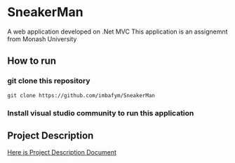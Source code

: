 # SneakerMan
A web application developed on .Net MVC
This application is an assignemnt from Monash University 

## How to run
### git clone this repository
    git clone https://github.com/imbafym/SneakerMan
### Install visual studio community to run this application

## Project Description
[Here is Project Description Document](https://github.com/imbafym/SneakerMan/blob/master/design%20report%20D%20FIT5032.pdf)
